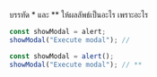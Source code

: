 บรรทัด \* และ \*\* ให้ผลลัพธ์เป็นอะไร เพราะอะไร

```js
const showModal = alert;
showModal("Execute modal"); // 
```

```js
const showModal = alert();
showModal("Execute modal"); // **
```
